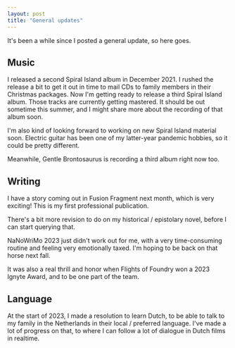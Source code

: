 ```yaml
---
layout: post
title: "General updates"
---
```


It's been a while since I posted a general update, so here goes.

## Music

I released a second Spiral Island album in December 2021. I rushed the release a bit to get it out in time to mail CDs to family members in their Christmas packages. Now I'm getting ready to release a third Spiral Island album. Those tracks are currently getting mastered. It should be out sometime this summer, and I might share more about the recording of that album soon. 

I'm also kind of looking forward to working on new Spiral Island material soon. Electric guitar has been one of my latter-year pandemic hobbies, so it could be pretty different.

Meanwhile, Gentle Brontosaurus is recording a third album right now too.

## Writing

I have a story coming out in Fusion Fragment next month, which is very exciting! This is my first professional publication.

There's a bit more revision to do on my historical / epistolary novel, before I can start querying that.

NaNoWriMo 2023 just didn't work out for me, with a very time-consuming routine and feeling very emotionally taxed. I'm hoping to be back on that horse next fall.

It was also a real thrill and honor when Flights of Foundry won a 2023 Ignyte Award, and to be one part of the team.

## Language

At the start of 2023, I made a resolution to learn Dutch, to be able to talk to my family in the Netherlands in their local / preferred language. I've made a lot of progress on that, to where I can follow a lot of dialogue in Dutch films in realtime.
